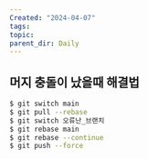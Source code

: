 ```yaml
---
Created: "2024-04-07"
tags: 
topic: 
parent_dir: Daily
---
```

## 머지 충돌이 났을때 해결법
```bash
$ git switch main
$ git pull --rebase
$ git switch 오류난_브랜치
$ git rebase main
$ git rebase --continue
$ git push --force
```

